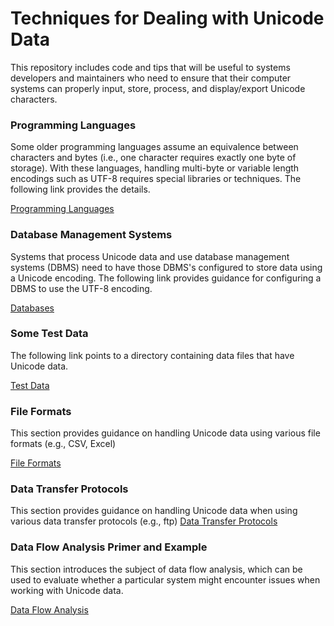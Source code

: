 # Techniques for Dealing with Unicode Data
This repository includes code and tips that will be useful to systems developers and maintainers who need to ensure that their computer systems can properly input, store, process, and display/export Unicode characters.

### Programming Languages
Some older programming languages assume an equivalence between characters and bytes (i.e., one character requires exactly one byte of storage). With these languages, handling multi-byte or variable length encodings such as UTF-8 requires special libraries or techniques. The following link provides the details.

[Programming Languages](.\programming_languages\README.md)

### Database Management Systems
Systems that process Unicode data and use database management systems (DBMS) need to have those DBMS's configured to store data using a Unicode encoding. The following link provides guidance for configuring a DBMS to use the UTF-8 encoding.

[Databases](.\databases\README.md)

### Some Test Data
The following link points to a directory containing data files that have Unicode data.

[Test Data](.\test_data\README.md)

### File Formats
This section provides guidance on handling Unicode data using various file formats (e.g., CSV, Excel)

[File Formats](.\file_formats\README.md)

### Data Transfer Protocols
This section provides guidance on handling Unicode data when using various data transfer protocols (e.g., ftp)
[Data Transfer Protocols](.\data_transfer_protocols\README.md)

### Data Flow Analysis Primer and Example
This section introduces the subject of data flow analysis, which can be used to evaluate whether a particular system might encounter issues when working with Unicode data.

[Data Flow Analysis](.\data_flow_analysis\README.md)